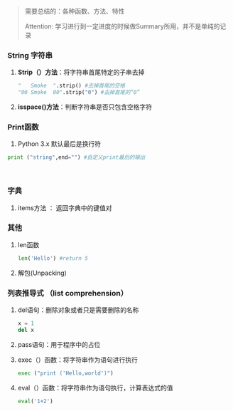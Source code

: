 > 需要总结的：各种函数、方法、特性
>
> Attention: 学习进行到一定进度的时候做Summary所用，并不是单纯的记录

### String 字符串

1. **Strip（）方法**：将字符串首尾特定的子串去掉

   ```python
   "   Smoke  ".strip() #去掉首尾的空格
   "00 Smoke  00".strip("0") #去掉首尾的“0”
   ```


2. **isspace()方法**：判断字符串是否只包含空格字符

### Print函数

1.  Python 3.x 默认最后是换行符

   ```python 
   print ("string",end="") #自定义print最后的输出
   ```

   ​

### 字典

1. items方法 ： 返回字典中的键值对 



### 其他

1. len函数

   ```python
   len('Hello') #return 5
   ```

2. 解包(Unpacking)



### 列表推导式 （list comprehension）





1. del语句：删除对象或者只是需要删除的名称

   ```python 
   x = 1
   del x 
   ```

2. pass语句：用于程序中的占位

3. exec（）函数：将字符串作为语句进行执行

   ```python
   exec ("print ('Hello,world')")
   ```

4. eval（）函数：将字符串作为语句执行，计算表达式的值

   ```python 
   eval('1+2')
   ```

